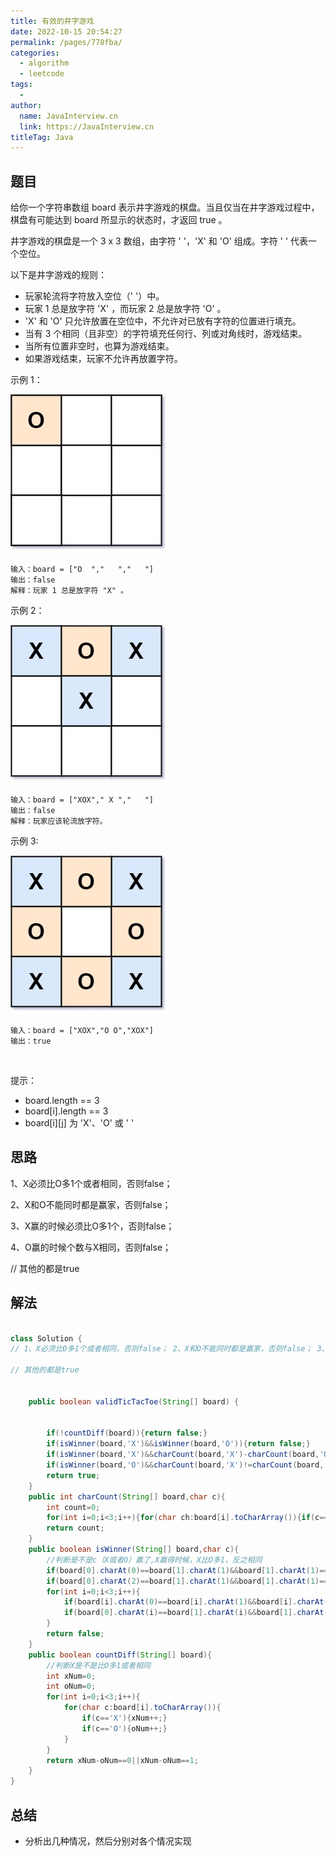 ```yaml
---
title: 有效的井字游戏
date: 2022-10-15 20:54:27
permalink: /pages/778fba/
categories:
  - algorithm
  - leetcode
tags:
  - 
author: 
  name: JavaInterview.cn
  link: https://JavaInterview.cn
titleTag: Java
---
```


## 题目

给你一个字符串数组 board 表示井字游戏的棋盘。当且仅当在井字游戏过程中，棋盘有可能达到 board 所显示的状态时，才返回 true 。

井字游戏的棋盘是一个 3 x 3 数组，由字符 ' '，'X' 和 'O' 组成。字符 ' ' 代表一个空位。

以下是井字游戏的规则：

- 玩家轮流将字符放入空位（' '）中。
- 玩家 1 总是放字符 'X' ，而玩家 2 总是放字符 'O' 。
- 'X' 和 'O' 只允许放置在空位中，不允许对已放有字符的位置进行填充。
- 当有 3 个相同（且非空）的字符填充任何行、列或对角线时，游戏结束。
- 当所有位置非空时，也算为游戏结束。
- 如果游戏结束，玩家不允许再放置字符。

示例 1：

![](../../../media/pictures/leetcode/tictactoe1-grid.jpeg)

    输入：board = ["O  ","   ","   "]
    输出：false
    解释：玩家 1 总是放字符 "X" 。
示例 2：

![](../../../media/pictures/leetcode/tictactoe2-grid.jpeg)

    输入：board = ["XOX"," X ","   "]
    输出：false
    解释：玩家应该轮流放字符。
示例 3:

![](../../../media/pictures/leetcode/tictactoe4-grid.jpeg)

    输入：board = ["XOX","O O","XOX"]
    输出：true
 

提示：

- board.length == 3
- board[i].length == 3
- board[i][j] 为 'X'、'O' 或 ' '


## 思路

1、X必须比O多1个或者相同，否则false；
 
2、X和O不能同时都是赢家，否则false；
 
3、X赢的时候必须比O多1个，否则false；
 
4、O赢的时候个数与X相同，否则false；

// 其他的都是true


## 解法
```java

class Solution {
// 1、X必须比O多1个或者相同，否则false； 2、X和O不能同时都是赢家，否则false； 3、X赢的时候必须比O多1个，否则false； 4、O赢得时候个数与X相同，否则false；

// 其他的都是true


    public boolean validTicTacToe(String[] board) {


        if(!countDiff(board)){return false;}
        if(isWinner(board,'X')&&isWinner(board,'O')){return false;}
        if(isWinner(board,'X')&&charCount(board,'X')-charCount(board,'O')!=1){return false;}
        if(isWinner(board,'O')&&charCount(board,'X')!=charCount(board,'O')){return false;}
        return true;
    }
    public int charCount(String[] board,char c){
        int count=0;
        for(int i=0;i<3;i++){for(char ch:board[i].toCharArray()){if(c==ch){count++;}}}
        return count;
    }
    public boolean isWinner(String[] board,char c){
        //判断是不是c（X或者O）赢了,X赢得时候，X比O多1，反之相同
        if(board[0].charAt(0)==board[1].charAt(1)&&board[1].charAt(1)==board[2].charAt(2)&&board[2].charAt(2)==c){return true;}
        if(board[0].charAt(2)==board[1].charAt(1)&&board[1].charAt(1)==board[2].charAt(0)&&board[2].charAt(0)==c){return true;}
        for(int i=0;i<3;i++){
            if(board[i].charAt(0)==board[i].charAt(1)&&board[i].charAt(1)==board[i].charAt(2)&&board[i].charAt(2)==c){return true;}
            if(board[0].charAt(i)==board[1].charAt(i)&&board[1].charAt(i)==board[2].charAt(i)&&board[2].charAt(i)==c){return true;}
        }
        return false;
    }
    public boolean countDiff(String[] board){
        //判断X是不是比O多1或者相同
        int xNum=0;
        int oNum=0;
        for(int i=0;i<3;i++){
            for(char c:board[i].toCharArray()){
                if(c=='X'){xNum++;}
                if(c=='O'){oNum++;}
            }
        }
        return xNum-oNum==0||xNum-oNum==1;
    }
}
```

## 总结

- 分析出几种情况，然后分别对各个情况实现 
